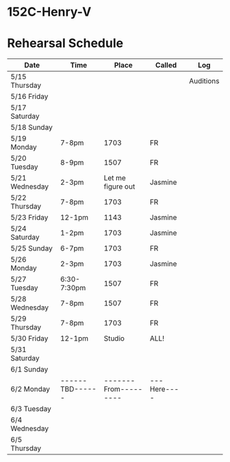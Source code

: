 # 152C-Henry-V

# Rehearsal Schedule
| Date           | Time   | Place  | Called  | Log       |
|----------------|--------|--------|---------|-----------|
| 5/15 Thursday  |        |        |         | Auditions |
| 5/16 Friday    |        |        |         |           |
| 5/17 Saturday  |        |        |         |           |
| 5/18 Sunday    |        |        |         |           |
| 5/19 Monday    | 7-8pm  |  1703  |   FR    |           |
| 5/20 Tuesday   | 8-9pm  |  1507  |   FR    |           |
| 5/21 Wednesday | 2-3pm  |  Let me figure out  |  Jasmine  |           |
| 5/22 Thursday  | 7-8pm  |  1703  |   FR    |           |
| 5/23 Friday    | 12-1pm |  1143  | Jasmine |           |
| 5/24 Saturday  | 1-2pm  |  1703  | Jasmine |           |
| 5/25 Sunday    | 6-7pm  |  1703  |   FR    |           |
| 5/26 Monday    | 2-3pm  |  1703  | Jasmine |           |
| 5/27 Tuesday   | 6:30-7:30pm  |  1507  |    FR   |           |
| 5/28 Wednesday | 7-8pm  |  1507  |   FR    |           |
| 5/29 Thursday  | 7-8pm  |  1703  |   FR   |           |
| 5/30 Friday    | 12-1pm | Studio |   ALL!  |           |
| 5/31 Saturday  |        |        |         |           |
| 6/1 Sunday     |        |        |         |           |
| 6/2 Monday     |------TBD------|-------From---------|---Here----|           |
| 6/3 Tuesday    |        |        |         |           |
| 6/4 Wednesday  |        |        |         |           |
| 6/5 Thursday   |        |        |         |           |
